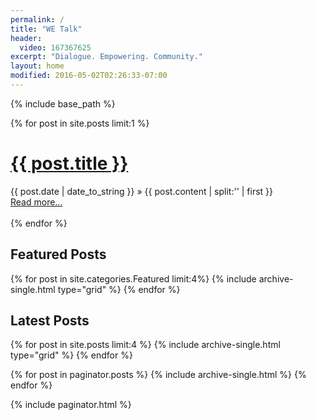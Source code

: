 ```yaml
---
permalink: /
title: "WE Talk"
header:
  video: 167367625
excerpt: "Dialogue. Empowering. Community."
layout: home
modified: 2016-05-02T02:26:33-07:00
---
```


{% include base_path %}

{% for post in site.posts limit:1 %}
<h1><a href="{{ post.url }}">{{ post.title }}</a></h1>
<span>{{ post.date | date_to_string }}</span> &raquo;
  {{ post.content | split:'<!-- more -->' | first }}<br/>
  <a href="{{ post.url }}">Read more...</a><br><br>
{% endfor %}

## Featured Posts

<div class="page__featured">
  <div class="grid__wrapper">
  {% for post in site.categories.Featured  limit:4%}
    {% include archive-single.html type="grid" %}
  {% endfor %}
  </div>
</div>

## Latest Posts

<div class="page__latest">
  <div class="grid__wrapper">
  {% for post in site.posts limit:4 %}
    {% include archive-single.html type="grid" %}
  {% endfor %}
  </div>
</div>

{% for post in paginator.posts %}
  {% include archive-single.html %}
{% endfor %}

{% include paginator.html %}
